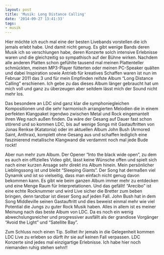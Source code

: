 ```yaml
---
layout: post
title: 'Musik: Long Distance Calling'
date: '2014-09-27 13:41:33'
tags:
- musik
---
```


Hier möchte ich euch mal eine der besten Livebands vorstellen die ich jemals erlebt habe. Und damit nicht genug. Es gibt wenige Bands deren Musik ich so verschlungen habe, deren Konzerte solch intensive Erlebnisse waren und die gleichzeitig so sympathisch auf der Bühne wirken. Nachdem alle anderen Platten schon gefühlte tausend mal meinen Plattenteller schmückten, meinen MP3-Player fütterten oder meinen PC-Speaker quälten und dabei Inspiration sowie Antrieb für kreatives Schaffen waren ist nun im Februar 2011 das 3 und für mein Empfinden reifste Album “Long Distance Calling” erschienen. Ich gebe zu das dieses Album länger gebraucht hat um mich voll und ganz zu überzeugen aber seitdem lässt mich der Sound  nicht mehr los.

Das besondere an LDC sind ganz klar die symphoniegleichen Kompositionen und die sehr harmonisch arrangierten Melodien die in einem perfekten Klangpaket irgendwo zwischen Metal und Rock eingemantelt ihren Weg nach außen finden. Da wäre der Gesang auf Dauer fast schon störend und so kommen LDC, bis auf wenige Songs mit Gastauftritten von Jonas Renkse (Katatonia) oder im aktuellen Album John Bush (Armored Saint, Anthrax), komplett ohne Gesang aus und schaffen lediglich eine faszinierend metallische Klangwand die verdammt noch mal jede Bude rockt!

Aber nun mehr zum Album. Der Opener “Into the black wide open”, zu dem es auch ein offizielles Video gibt, lässt keine Wünsche offen und spielt sich nach einer kurzen Ansage sehr direkt ins Album hinein. Mein persönlicher Lieblingssong ist und bleibt “Sleeping Giants”. Der Song hat dermaßen viel Dynamik und ist so vielseitig, dass man einfach nicht genug davon bekommen kann. Es gibt wie beim ganzen Album immer mehr zu entdecken und eine Menge Raum für Interpretationen. Und das gefällt! “Arecibo” ist eine echte Rocknummer und wird Live sicher die Bretter zum beben bringen, denn tanzbar ist dieser Song auf jeden Fall. John Bush hat in dem Song Middleville seinen Gastauftritt und dies beweist einmal mehr wie viel Potential die Jungs zu guter Rock Musik haben. Alles in allem ist es meiner Meinung nach das beste Album von LDC. Da es noch ein wenig abwechslungsreicher und progressiver ausfällt als der grandiose Vorgänger “Avoid the Light” und “Satellite Bay”.

Zum Schluss noch einen Tip. Solltet ihr jemals in die Gelegenheit kommen LDC Live zu erleben so dürft ihr sie auf keinen Fall verpassen. LDC Konzerte sind jedes mal einzigartige Erlebnisse. Ich habe hier noch niemanden ruhig stehen sehn!!